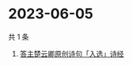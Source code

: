 # 2023-06-05

共 1 条

<!-- BEGIN -->
<!-- 最后更新时间 Mon Jun 05 2023 05:07:30 GMT+0800 (China Standard Time) -->

1. [答主楚云卿原创诗句「入选」诗经](https://www.zhihu.com/search?q=答主楚云卿原创诗句「入选」诗经)

<!-- END -->
